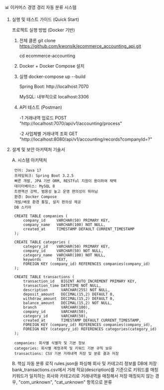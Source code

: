 📊 이커머스 경영 경리 자동 분류 시스템

1. 실행 및 테스트 가이드 (Quick Start)

   프로젝트 실행 방법 (Docker 기반)

    1) 전체 클론
       git clone https://github.com/kwonsik/ecommerce_accounting_api.git

       cd ecommerce-accounting

    2) Docker + Docker Compose 설치

    3) 실행
       docker-compose up --build

       Spring Boot: http://localhost:7070

       MySQL: 내부적으로 localhost:3306

    4) API 테스트 (Postman)

       -1 거래내역 업로드
       POST "http://localhost:7070/api/v1/accounting/process"


        -2 사업체별 거래내역 조회
            GET "http://localhost:8080/api/v1/accounting/records?companyId=?"


2. 설계 및 보안 아키텍처 기술서

   A. 시스템 아키텍처

        언어: Java 17
        프레임워크: Spring Boot 3.2.5
        빠른 개발, JPA 기반 ORM, RESTful 지원이 용이하여 채택
        데이터베이스: MySQL 8
        트랜잭션 강력, 범용성 높고 운영 편의성이 뛰어남
        환경: Docker Compose
        개발/배포 환경 통일, 설치 편의성 제공
        DB 스키마

        CREATE TABLE companies (
            company_id     VARCHAR(50) PRIMARY KEY,
            company_name   VARCHAR(100) NOT NULL,
            created_at     TIMESTAMP DEFAULT CURRENT_TIMESTAMP
        );

        CREATE TABLE categories (
            category_id    VARCHAR(50) PRIMARY KEY,
            company_id     VARCHAR(50) NOT NULL,
            category_name  VARCHAR(100) NOT NULL,
            keywords       TEXT,
            FOREIGN KEY (company_id) REFERENCES companies(company_id)
        );

        CREATE TABLE transactions (
            transaction_id   BIGINT AUTO_INCREMENT PRIMARY KEY,
            transaction_time DATETIME NOT NULL,
            description      VARCHAR(255) NOT NULL,
            deposit_amount   DECIMAL(15,2) DEFAULT 0,
            withdraw_amount  DECIMAL(15,2) DEFAULT 0,
            balance_amount   DECIMAL(15,2) NOT NULL,
            branch           VARCHAR(100),
            company_id       VARCHAR(50),
            category_id      VARCHAR(50),
            created_at       TIMESTAMP DEFAULT CURRENT_TIMESTAMP,
            FOREIGN KEY (company_id) REFERENCES companies(company_id),
            FOREIGN KEY (category_id) REFERENCES categories(category_id)
        );

        companies: 회사별 식별자 및 기본 정보
        categories: 회사별 계정과목 및 키워드 기본 규칙 보유
        transactions: CSV 기본 거래내역 저장 및 분류 결과 저장

   B. 핵심 자동 분류 로직
   rules.json을 파싱해 회사 및 카테고리 정보를 DB에 저장
   bank_transactions.csv에서 거래 적요(description)를 기준으로 키워드를 매칭
   키워드가 일치하는 회사와 카테고리로 거래내역을 매칭해서 저장
   매칭되지 않는 경우, "com_unknown", "cat_unknown" 항목으로 분류
